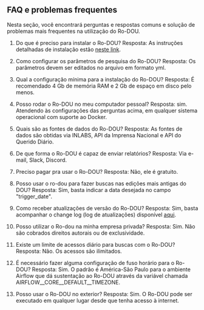 ## FAQ e problemas frequentes

Nesta seção, você encontrará perguntas e respostas comuns e solução de problemas mais frequentes na utilização do Ro-DOU.

1. Do que é preciso para instalar o Ro-DOU?
Resposta: As instruções detalhadas de instalação estão [neste link](https://gestaogovbr.github.io/Ro-dou/como_utilizar/instalacao/).

1. Como configurar os parâmetros de pesquisa do Ro-DOU?
Resposta: Os parâmetros devem ser editados no arquivo em formato yml.

1. Qual a configuração mínima para a instalação do Ro-DOU?
Resposta: É recomendado 4 Gb de memória RAM e 2 Gb de espaço em disco pelo menos.

3. Posso rodar o Ro-DOU no meu computador pessoal? 
Resposta: sim. Atendendo às configurações das perguntas acima, em qualquer sistema operacional com suporte ao Docker.

2. Quais são as fontes de dados do Ro-DOU?
Resposta: As fontes de dados são obtidas via INLABS, API da Imprensa Nacional e API do Querido Diário.

3. De que forma o Ro-DOU é capaz de enviar relatórios?
Resposta: Via e-mail, Slack, Discord.

6. Preciso pagar pra usar o Ro-DOU?
Resposta: Não, ele é gratuito.

7. Posso usar o ro-dou para fazer buscas nas edições mais antigas do DOU?
Resposta: Sim, basta indicar a data desejada no campo "trigger_date".

8. Como receber atualizações de versão do Ro-DOU?
Resposta: Sim, basta acompanhar o change log (log de atualizações) disponível [aqui](https://gestaogovbr.github.io/Ro-dou/changelog/changelog/).

9. Posso utilizar o Ro-dou na minha empresa privada?
Resposta: Sim. Não são cobrados direitos autorais ou de exclusividade.

10. Existe um limite de acessos diário para buscas com o Ro-DOU?
Resposta: Não. Os acessos são ilimitados.

11. É necessário fazer alguma configuração de fuso horário para o Ro-DOU?
Resposta: Sim. O padrão é América-São Paulo para o ambiente Airflow que dá sustentação ao Ro-DOU através da variável chamada AIRFLOW__CORE__DEFAULT__TIMEZONE.

12. Posso usar o Ro-DOU no exterior?
Resposta: Sim. O Ro-DOU pode ser executado em qualquer lugar desde que tenha acesso à internet.
